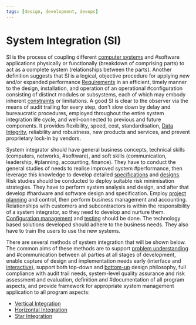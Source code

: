 ```yaml
---
tags: [design, development, devops]
---
```


# System Integration (SI)

SI is the process of coupling different [computer systems](202303242148.md) and
#software applications physically or functionally (breakdown of comprising
parts) to act as a complete system (relationships between the parts). Another
definition suggests that SI is a logical, objective procedure for applying new
and/or expanded performance [Requirements](202303251303.md) in an efficient,
timely manner to the design, installation, and operation of an operational
#configuration consisting of distinct modules or subsystems, each of which may
embody inherent [constraints](202303250956.md) or limitations. A good SI is
clear to the observer via the means of audit trailing for every step, don't slow
down by delay and bureaucratic procedures, employed throughout the entire system
integration life cycle, and well-connected to previous and future components. It
provides flexibility, speed, cost, standardisation, [Data Integrity](202210040913.md),
reliability and robustness, new products and services, and prevent proprietary
lock-in by vendors.

System integrator should have general business concepts, technical skills
(computers, networks, #software), and soft skills (communication, leadership,
#planning, accounting, finance). They have to conduct the general studies of
needs to realise improved system #performance, then leverage this knowledge to
develop detailed [specifications](202304011057.md) and
[designs](202304011211.md). Risk studies should be conducted to deploy suitable
risk minimisation strategies. They have to perform system analysis and design,
and after that develop #hardware and software design and specification. Employ
[project planning](202303251009.md) and control, then perform business
management and accounting. Relationships with customers and subcontractors is
within the responsibility of a system integrator, so they need to develop and
nurture them. [Configuration management](202205041217.md) and [testing](202206201159.md)
should be done. The technology based solutions developed should adhere to the
business needs. They also have to train the users to use the new systems.

There are several methods of system integration that will be shown below. The
common aims of these methods are to support [problem understanding](202304152132.md)
and #communication between all parties at all stages of development, enable
capture of design and implementation needs early (interface and
[interactive](202303242118.md)), support both top-down and
[bottom-up](202202041514.md) design philosophy, full compliance with audit trail
needs, system-level quality assurance and risk assessment and evaluation,
definition and #documentation of all program aspects, and provide framework for
appropriate system management application to all program aspects:
- [Vertical Integration](202304301159.md)
- [Horizontal Integration](202304301212.md)
- [Star Integration](202304301223.md)
